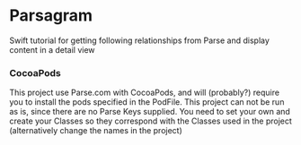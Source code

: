 # Parsagram
Swift tutorial for getting following relationships from Parse and display content in a detail view

### CocoaPods
This project use Parse.com with CocoaPods, and will (probably?) require you to install the pods specified in the PodFile.
This project can not be run as is, since there are no Parse Keys supplied. You need to set your own and create your Classes
so they correspond with the Classes used in the project (alternatively change the names in the project)
